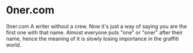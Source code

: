 # 0ner.com
0ner.com A writer without a crew. Now it's just a way of saying you are the first one with that name. Almost everyone puts "one" or "oner" after their name, hence the meaning of it is slowly losing importance in the graffiti world.
